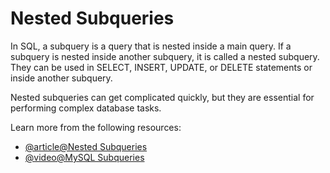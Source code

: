# Nested Subqueries

In SQL, a subquery is a query that is nested inside a main query. If a subquery is nested inside another subquery, it is called a nested subquery. They can be used in SELECT, INSERT, UPDATE, or DELETE statements or inside another subquery.

Nested subqueries can get complicated quickly, but they are essential for performing complex database tasks.

Learn more from the following resources:

- [@article@Nested Subqueries](https://www.studysmarter.co.uk/explanations/computer-science/databases/nested-subqueries-in-sql/)
- [@video@MySQL Subqueries](https://www.youtube.com/watch?v=i5acg3Hvu6g)